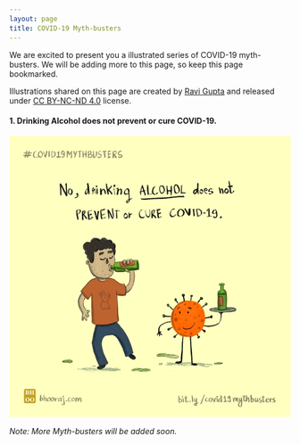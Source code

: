 ```yaml
---
layout: page
title: COVID-19 Myth-busters
---
```

We are excited to present you a illustrated series of COVID-19 myth-busters. We will be adding more to this page, so keep this page bookmarked.

Illustrations shared on this page are created by [Ravi Gupta](https://www.ravigupta.me/) and released under [CC BY-NC-ND 4.0](https://creativecommons.org/licenses/by-nc-nd/4.0/) license.

#### 1. Drinking Alcohol does not prevent or cure COVID-19.
<img src="/public/images/covid19mythbusters/CovidMythBusters_Alcohol.jpg" alt="Illustration on COVID-19 myth about alcohol.">

*Note: More Myth-busters will be added soon.*
